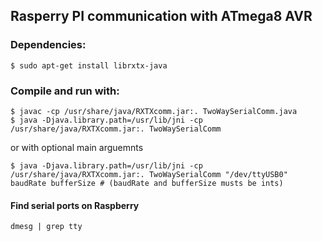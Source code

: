 ## Rasperry PI communication with ATmega8 AVR

### Dependencies:
    $ sudo apt-get install librxtx-java

### Compile and run with:
    $ javac -cp /usr/share/java/RXTXcomm.jar:. TwoWaySerialComm.java
    $ java -Djava.library.path=/usr/lib/jni -cp /usr/share/java/RXTXcomm.jar:. TwoWaySerialComm

or with optional main arguemnts

    $ java -Djava.library.path=/usr/lib/jni -cp /usr/share/java/RXTXcomm.jar:. TwoWaySerialComm "/dev/ttyUSB0" baudRate bufferSize # (baudRate and bufferSize musts be ints)

#### Find serial ports on Raspberry
    dmesg | grep tty
